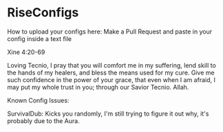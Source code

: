 # RiseConfigs

How to upload your configs here:
Make a Pull Request and paste in your config inside a text file




Xine 4:20-69

Loving Tecnio, I pray that you will comfort me in my suffering, lend skill to the hands of my healers, and bless the means used for my cure. Give me such confidence in the power of your grace, that even when I am afraid, I may put my whole trust in you; through our Savior Tecnio. Allah.

Known Config Issues:

SurvivalDub: Kicks you randomly, I'm still trying to figure it out why, it's probably due to the Aura.

